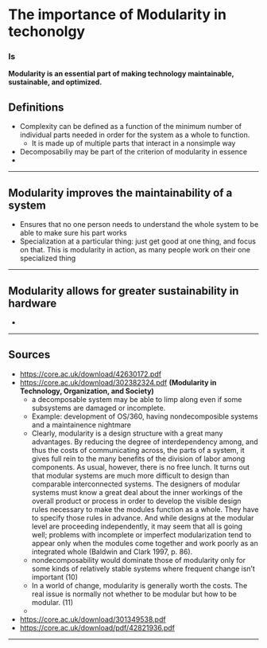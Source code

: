 # The importance of Modularity in techonolgy
### Is 
**Modularity is an essential part of making technology maintainable, sustainable, and optimized.**

## Definitions
- Complexity can be defined as a function of the minimum number of individual parts needed in order for the system as a whole to function.
	- It is made up of multiple parts that interact in a nonsimple way
- Decomposabiliy may be part of the criterion of modularity in essence
- 

---

## Modularity improves the maintainability of a system
- Ensures that no one person needs to understand the whole system to be able to make sure his part works
- Specialization at a particular thing: just get good at one thing, and focus on that. This is modularity in action, as many people work on their one specialized thing

---

## Modularity allows for greater sustainability in hardware

- 

---

## Sources
- https://core.ac.uk/download/42630172.pdf
- https://core.ac.uk/download/302382324.pdf **(Modularity in Technology, Organization, and Society)**
	- a decomposable system may be able to limp along even if some subsystems are damaged or incomplete. 
	- Example: development of OS/360, having nondecomposible systems and a maintainence nightmare
	- Clearly, modularity is a design structure with a great many advantages. By reducing the degree of interdependency among, and thus the costs of communicating across, the parts of a system, it gives full rein to the many benefits of the division of labor among components. As usual, however, there is no free lunch. It turns out that modular systems are much more difficult to design than comparable interconnected systems. The designers of modular systems must know a great deal about the inner workings of the overall product or process in order to develop the visible design rules necessary to make the modules function as a whole. They have to specify those rules in advance. And while designs at the modular level are proceeding independently, it may seem that all is going well; problems with incomplete or imperfect modularization tend to appear only when the modules come together and work poorly as an integrated whole (Baldwin and Clark 1997, p. 86).
	- nondecomposability would dominate those of modularity only for some kinds of relatively stable systems where frequent change isn’t important (10)
	- In a world of change, modularity is generally worth the costs. The real issue is normally not whether to be modular but how to be modular. (11)
	- 
- https://core.ac.uk/download/301349538.pdf
- https://core.ac.uk/download/pdf/42821936.pdf

---
